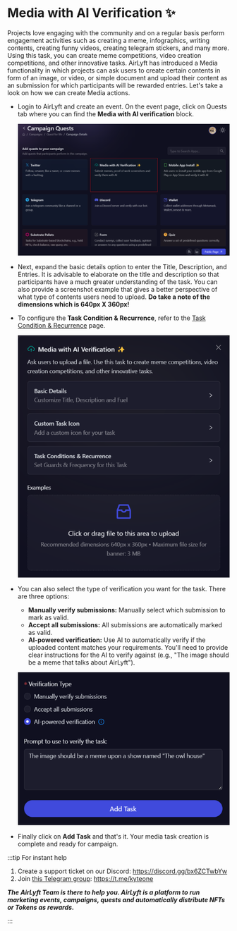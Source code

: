 # Media with AI Verification ✨

Projects love engaging with the community and on a regular basis perform engagement activities such as creating a meme, infographics, writing contents, creating funny videos, creating telegram stickers, and many more. Using this task, you can create meme competitions, video creation competitions, and other innovative tasks. AirLyft has introduced a Media functionality in which projects can ask users to create certain contents in form of an image, or video, or simple document and upload their content as an submission for which participants will be rewarded entries. Let's take a look on how we can create Media actions.

- Login to AirLyft and create an event. On the event page, click on Quests tab where you can find the **Media with AI verification** block.

  ![Media Main](../../images/aimediaQuestboard.png)

- Next, expand the basic details option to enter the Title, Description, and Entries. It is advisable to elaborate on the title and description so that participants have a much greater understanding of the task. You can also provide a screenshot example that gives a better perspective of what type of contents users need to upload. **Do take a note of the dimensions which is 640px X 360px!**

- To configure the **Task Condition & Recurrence**, refer to the [Task Condition & Recurrence](../task-condition-and-recurrence.md) page.

  ![Media Basics](../../images/MediaBasics.png)

- You can also select the type of verification you want for the task. There are three options:

  - **Manually verify submissions:** Manually select which submission to mark as valid.
  - **Accept all submissions:** All submissions are automatically marked as valid.
  - **AI-powered verification:** Use AI to automatically verify if the uploaded content matches your requirements. You'll need to provide clear instructions for the AI to verify against (e.g., "The image should be a meme that talks about AirLyft").

  ![Media Options](../../images/mediaOptions.png)

- Finally click on **Add Task** and that's it. Your media task creation is complete and ready for campaign.

:::tip For instant help

1. Create a support ticket on our Discord: https://discord.gg/bx6ZCTwbYw
2. Join [this Telegram group](https://t.me/kyteone): https://t.me/kyteone

**_The AirLyft Team is there to help you. AirLyft is a platform to run marketing events, campaigns, quests and automatically distribute NFTs or Tokens as rewards._**

:::
